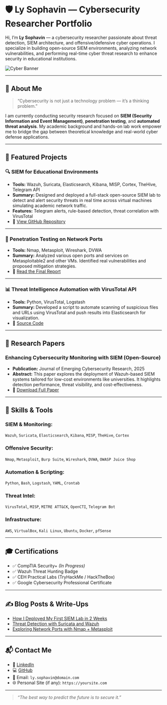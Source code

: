 # 🛡️ Ly Sophavin — Cybersecurity Researcher Portfolio

Hi, I’m **Ly Sophavin** — a cybersecurity researcher passionate about threat detection, SIEM architecture, and offensive/defensive cyber operations. I specialize in building open-source SIEM environments, analyzing network vulnerabilities, and performing real-time cyber threat research to enhance security in educational institutions.

![Cyber Banner](https://your-image-url.com/banner.png) <!-- Optional banner -->

---

## 📄 About Me

> “Cybersecurity is not just a technology problem — it’s a thinking problem.”

I am currently conducting security research focused on **SIEM (Security Information and Event Management)**, **penetration testing**, and **automated threat analysis**. My academic background and hands-on lab work empower me to bridge the gap between theoretical knowledge and real-world cyber defense applications.

---

## 🚀 Featured Projects

### 🔍 SIEM for Educational Environments
- **Tools:** Wazuh, Suricata, Elasticsearch, Kibana, MISP, Cortex, TheHive, Telegram API
- **Summary:** Designed and deployed a full-stack open-source SIEM lab to detect and alert security threats in real time across virtual machines simulating academic network traffic.
- **Features:** Telegram alerts, rule-based detection, threat correlation with VirusTotal
- 🔗 [View GitHub Repository](https://github.com/your-username/siem-education-project)

---

### 🧪 Penetration Testing on Network Ports
- **Tools:** Nmap, Metasploit, Wireshark, DVWA
- **Summary:** Analyzed various open ports and services on Metasploitable2 and other VMs. Identified real vulnerabilities and proposed mitigation strategies.
- 📄 [Read the Final Report](https://github.com/your-username/pen-test-report)

---

### 📊 Threat Intelligence Automation with VirusTotal API
- **Tools:** Python, VirusTotal, Logstash
- **Summary:** Developed a script to automate scanning of suspicious files and URLs using VirusTotal and push results into Elasticsearch for visualization.
- 🔗 [Source Code](https://github.com/your-username/virustotal-integration)

---

## 📝 Research Papers

### **Enhancing Cybersecurity Monitoring with SIEM (Open-Source)**
- **Publication:** Journal of Emerging Cybersecurity Research, 2025
- **Abstract:** This paper explores the deployment of Wazuh-based SIEM systems tailored for low-cost environments like universities. It highlights detection performance, threat visibility, and cost-effectiveness.
- 📄 [Download Full Paper](https://your-academic-link.com/paper.pdf)

---

## 🧠 Skills & Tools

### SIEM & Monitoring:
`Wazuh`, `Suricata`, `Elasticsearch`, `Kibana`, `MISP`, `TheHive`, `Cortex`

### Offensive Security:
`Nmap`, `Metasploit`, `Burp Suite`, `Wireshark`, `DVWA`, `OWASP Juice Shop`

### Automation & Scripting:
`Python`, `Bash`, `Logstash`, `YAML`, `Crontab`

### Threat Intel:
`VirusTotal`, `MISP`, `MITRE ATT&CK`, `OpenCTI`, `Telegram Bot`

### Infrastructure:
`AWS`, `VirtualBox`, `Kali Linux`, `Ubuntu`, `Docker`, `pfSense`

---

## 🎓 Certifications

- ✅ CompTIA Security+ *(In Progress)*
- ✅ Wazuh Threat Hunting Badge
- ✅ CEH Practical Labs (TryHackMe / HackTheBox)
- ✅ Google Cybersecurity Professional Certificate

---

## ✍️ Blog Posts & Write-Ups

- [How I Deployed My First SIEM Lab in 2 Weeks](https://medium.com/@yourname)
- [Threat Detection with Suricata and Wazuh](#)
- [Exploring Network Ports with Nmap + Metasploit](#)

---

## 📬 Contact Me

- 🔗 [LinkedIn](https://linkedin.com/in/your-profile)
- 💻 [GitHub](https://github.com/your-username)
- 📧 Email: `ly.sophavin@domain.com`
- 🌐 Personal Site (if any): `https://yoursite.com`

---

> _“The best way to predict the future is to secure it.”_

